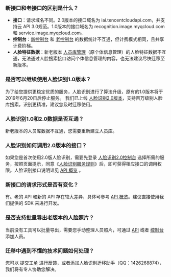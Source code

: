 ### 新接口和老接口的区别是什么？
- **接口**：请求域名不同。2.0版本的接口域名为 iai.tencentcloudapi.com，并支持云 API 3.0规范。1.0版本的接口域名为 recognition.image.myqcloud.com 和 service.image.myqcloud.com。
- **控制台**：[新控制台](https://console.cloud.tencent.com/aiface) 和 [老控制台](https://console.cloud.tencent.com/ai) 的数据统计不互通，但计费模式相同，且共享计费阶梯。
- **人脸特征数据**：新老版本 [人员库管理](https://cloud.tencent.com/document/product/867/32780)（原个体信息管理）的人脸特征数据不互通，无法通过人脸搜索接口访问个体信息管理的内容，也无法建议尽快迁移至新版本。

### 是否可以继续使用人脸识别1.0版本？
为了给您提供更稳定优质的服务，人脸识别进行了算法升级，原有的1.0版本将于2019年6月20日后停止服务。
我们已上线 [人脸识别2.0版本](https://console.cloud.tencent.com/aiface)，支持百万级别人脸库搜索，识别更精准，建议您及时迁移使用。

### 人脸识别1.0和2.0数据是否互通？
新老版本的人员库数据不互通，您需要重新建立人员库。

### 人脸识别如何调用2.0版本的接口？
如果您是首次使用2.0版人脸识别，需要先登录 [人脸识别2.0控制台](https://console.cloud.tencent.com/aiface) 选择所需的服务，按照页面提示，同意《[人脸识别服务规则](https://cloud.tencent.com/document/product/867/32685)》后，即可获得相应接口的调用权限。人脸识别接口说明详见 [API 概览](https://cloud.tencent.com/document/product/867/32770) 。

### 新接口的请求形式是否有变化？
有。老的 API 和新的 API 存在较大差异，具体可参考 [API 概览](https://cloud.tencent.com/document/product/867/32770)。建议直接使用我们提供的 SDK 来进行开发。

### 是否支持批量导出老版本的人脸照片？
当前没有工具可以批量导出，需要您手动整理人员照片，可通过 [API](https://cloud.tencent.com/document/product/867/32794) 或者 [控制台](https://console.cloud.tencent.com/aiface) 添加人员。

### 迁移中遇到不懂的技术问题如何处理？
您可以 [提交工单](https://console.cloud.tencent.com/workorder/category?level1_id=581&level2_id=600&source=0&data_title=%E6%99%BA%E8%83%BD%E9%89%B4%E9%BB%84&step=1) 进行反馈，或者添加人脸识别迁移助手（QQ：1426268874），我们将有专人协助您解决。

